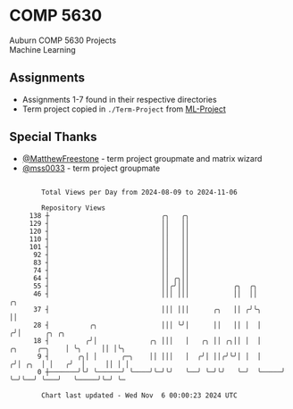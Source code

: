 # COMP 5630
Auburn COMP 5630 Projects  
Machine Learning

## Assignments
- Assignments 1-7 found in their respective directories
- Term project copied in `./Term-Project` from [ML-Project](https://github.com/wumphlett/ML-Project)

## Special Thanks
- [@MatthewFreestone](https://github.com/MatthewFreestone) - term project groupmate and matrix wizard
- [@mss0033](https://github.com/mss0033) - term project groupmate

```

        Total Views per Day from 2024-08-09 to 2024-11-06

        Repository Views
     138 ┼                            ╭╮   ╭╮
     129 ┤                            ││   ││
     120 ┤                            ││   ││
     110 ┤                            ││   ││
     101 ┤                            ││   ││
      92 ┤                            ││   ││
      83 ┤                            ││   ││
      74 ┤                            ││   ││
      64 ┤                            ││ ╭╮││
      55 ┤                            ││╭╯│││           ╭╮  ╭╮
      46 ┤                            │││ │││           ││  ││                      ╭╮
      37 ┤                            │││ │││      ╭╮   ││ ╭╯╰╮                     ││
      28 ┤          ╭╮                │││ ╰╯│      ││   ││ │  │                    ╭╯│      ╭╮ ╭╮
      18 ┤         ╭╯│             ╭╮ │││   │   ╭╮ ││ ╭╮││ │  │      ╭╮     ╭─╮    │ ╰╮     ││ │╰╮
       9 ┤       ╭╮│ │      ╭─╮    ││ │││   │  ╭╯│ ││╭╯╰╯│ │  │     ╭╯│ ╭╮  │ │   ╭╯  │     ││ │ │
       0 ┼───────╯╰╯ ╰──────╯ ╰────╯╰─╯╰╯   ╰──╯ ╰─╯╰╯   ╰─╯  ╰─────╯ ╰─╯╰──╯ ╰───╯   ╰─────╯╰─╯ ╰─

        Chart last updated - Wed Nov  6 00:00:23 2024 UTC
        
```
